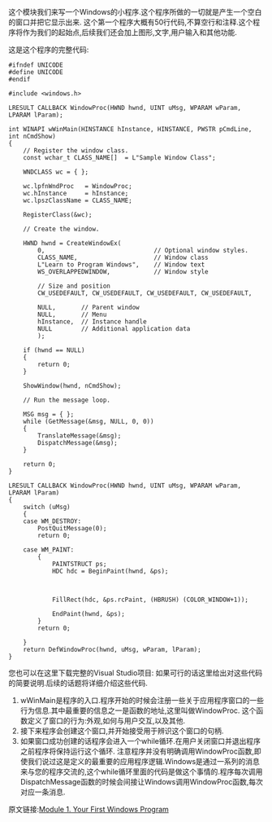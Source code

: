 这个模块我们来写一个Windows的小程序.这个程序所做的一切就是产生一个空白的窗口并把它显示出来. 这个第一个程序大概有50行代码,不算空行和注释.这个程序将作为我们的起始点,后续我们还会加上图形,文字,用户输入和其他功能.

这是这个程序的完整代码:
```
#ifndef UNICODE
#define UNICODE
#endif 

#include <windows.h>

LRESULT CALLBACK WindowProc(HWND hwnd, UINT uMsg, WPARAM wParam, LPARAM lParam);

int WINAPI wWinMain(HINSTANCE hInstance, HINSTANCE, PWSTR pCmdLine, int nCmdShow)
{
    // Register the window class.
    const wchar_t CLASS_NAME[]  = L"Sample Window Class";
    
    WNDCLASS wc = { };

    wc.lpfnWndProc   = WindowProc;
    wc.hInstance     = hInstance;
    wc.lpszClassName = CLASS_NAME;

    RegisterClass(&wc);

    // Create the window.

    HWND hwnd = CreateWindowEx(
        0,                              // Optional window styles.
        CLASS_NAME,                     // Window class
        L"Learn to Program Windows",    // Window text
        WS_OVERLAPPEDWINDOW,            // Window style

        // Size and position
        CW_USEDEFAULT, CW_USEDEFAULT, CW_USEDEFAULT, CW_USEDEFAULT,

        NULL,       // Parent window    
        NULL,       // Menu
        hInstance,  // Instance handle
        NULL        // Additional application data
        );

    if (hwnd == NULL)
    {
        return 0;
    }

    ShowWindow(hwnd, nCmdShow);

    // Run the message loop.

    MSG msg = { };
    while (GetMessage(&msg, NULL, 0, 0))
    {
        TranslateMessage(&msg);
        DispatchMessage(&msg);
    }

    return 0;
}

LRESULT CALLBACK WindowProc(HWND hwnd, UINT uMsg, WPARAM wParam, LPARAM lParam)
{
    switch (uMsg)
    {
    case WM_DESTROY:
        PostQuitMessage(0);
        return 0;

    case WM_PAINT:
        {
            PAINTSTRUCT ps;
            HDC hdc = BeginPaint(hwnd, &ps);



            FillRect(hdc, &ps.rcPaint, (HBRUSH) (COLOR_WINDOW+1));

            EndPaint(hwnd, &ps);
        }
        return 0;

    }
    return DefWindowProc(hwnd, uMsg, wParam, lParam);
}
```
您也可以在这里下载完整的Visual Studio项目:
如果可行的话这里给出对这些代码的简要说明.后续的话题将详细介绍这些代码.
1. wWinMain是程序的入口.程序开始的时候会注册一些关于应用程序窗口的一些行为信息.其中最重要的信息之一是函数的地址,这里叫做WindowProc. 这个函数定义了窗口的行为:外观,如何与用户交互,以及其他.
2. 接下来程序会创建这个窗口,并开始接受用于辨识这个窗口的句柄.
3. 如果窗口成功创建的话程序会进入一个while循环.在用户关闭窗口并退出程序之前程序将保持运行这个循环.
注意程序并没有明确调用WindowProc函数,即使我们说过这是定义的最重要的应用程序逻辑.Windows是通过一系列的消息来与您的程序交流的,这个while循环里面的代码是做这个事情的.程序每次调用DispatchMessage函数的时候会间接让Windows调用WindowProc函数,每次对应一条消息.

原文链接:[Module 1. Your First Windows Program](https://docs.microsoft.com/en-us/windows/desktop/learnwin32/your-first-windows-program)
